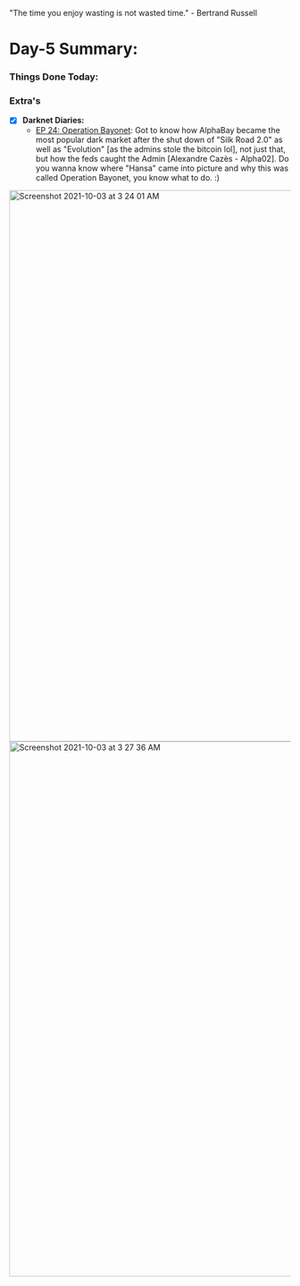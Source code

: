 "The time you enjoy wasting is not wasted time." - Bertrand Russell

# Day-5 Summary:

### Things Done Today:

### Extra's

- [X] **Darknet Diaries:**
  - [EP 24: Operation Bayonet](https://darknetdiaries.com/episode/24/): Got to know how AlphaBay became the most popular dark market after the shut down of "Silk Road 2.0" as well as "Evolution" [as the admins stole the bitcoin lol], not just that, but how the feds caught the Admin [Alexandre Cazès - Alpha02]. Do you wanna know where "Hansa" came into picture and why this was called Operation Bayonet, you know what to do. :)

<img width="987" alt="Screenshot 2021-10-03 at 3 24 01 AM" src="https://user-images.githubusercontent.com/56188454/135732989-da6f8226-ac37-4c46-b5cb-0e508564ab9c.png">
<img width="958" alt="Screenshot 2021-10-03 at 3 27 36 AM" src="https://user-images.githubusercontent.com/56188454/135732991-216b0d08-6519-4861-ad08-2900b952f790.png">
